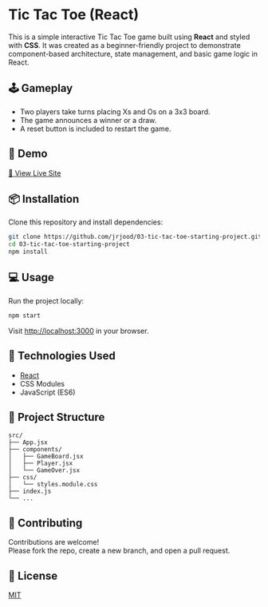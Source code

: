 # Tic Tac Toe (React)

This is a simple interactive Tic Tac Toe game built using **React** and styled with **CSS**. It was created as a beginner-friendly project to demonstrate component-based architecture, state management, and basic game logic in React.

## 🕹️ Gameplay

- Two players take turns placing Xs and Os on a 3x3 board.
- The game announces a winner or a draw.
- A reset button is included to restart the game.

## 🚀 Demo

[🔗 View Live Site](https://jrjood.github.io/03-tic-tac-toe-starting-project/)

## 📦 Installation

Clone this repository and install dependencies:

```bash
git clone https://github.com/jrjood/03-tic-tac-toe-starting-project.git
cd 03-tic-tac-toe-starting-project
npm install
```

## 💻 Usage

Run the project locally:

```bash
npm start
```

Visit [http://localhost:3000](http://localhost:3000) in your browser.

## 🧠 Technologies Used

- [React](https://reactjs.org/)
- CSS Modules
- JavaScript (ES6)

## 📁 Project Structure

```
src/
├── App.jsx
├── components/
│   ├── GameBoard.jsx
│   ├── Player.jsx
│   └── GameOver.jsx
├── css/
│   └── styles.module.css
├── index.js
└── ...
```

## 🤝 Contributing

Contributions are welcome!  
Please fork the repo, create a new branch, and open a pull request.

## 📄 License

[MIT](https://choosealicense.com/licenses/mit/)
